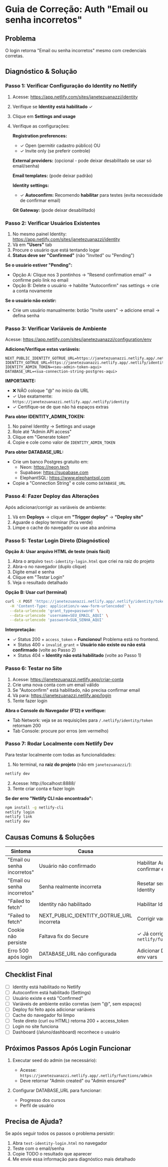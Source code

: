 # Guia de Correção: Auth "Email ou senha incorretos"

## Problema
O login retorna "Email ou senha incorretos" mesmo com credenciais corretas.

## Diagnóstico & Solução

### Passo 1: Verificar Configuração do Identity no Netlify

1. Acesse: https://app.netlify.com/sites/janetezuanazzi/identity
2. Verifique se **Identity está habilitado** ✓
3. Clique em **Settings and usage**
4. Verifique as configurações:

   **Registration preferences:**
   - ✓ Open (permitir cadastro público) OU
   - ✓ Invite only (se preferir controle)

   **External providers:** (opcional - pode deixar desabilitado se usar só email/senha)
   
   **Email templates:** (pode deixar padrão)
   
   **Identity settings:**
   - ✓ **Autoconfirm:** Recomendo **habilitar** para testes (evita necessidade de confirmar email)
   
   **Git Gateway:** (pode deixar desabilitado)

### Passo 2: Verificar Usuários Existentes

1. No mesmo painel Identity: https://app.netlify.com/sites/janetezuanazzi/identity
2. Vá em **"Users"** tab
3. Procure o usuário que está tentando logar
4. **Status deve ser "Confirmed"** (não "Invited" ou "Pending")

**Se o usuário estiver "Pending":**
- Opção A: Clique nos 3 pontinhos → "Resend confirmation email" → confirme pelo link no email
- Opção B: Delete o usuário → habilite "Autoconfirm" nas settings → crie a conta novamente

**Se o usuário não existir:**
- Crie um usuário manualmente: botão "Invite users" → adicione email → defina senha

### Passo 3: Verificar Variáveis de Ambiente

Acesse: https://app.netlify.com/sites/janetezuanazzi/configuration/env

**Adicione/Verifique estas variáveis:**

```
NEXT_PUBLIC_IDENTITY_GOTRUE_URL=https://janetezuanazzi.netlify.app/.netlify/identity
IDENTITY_GOTRUE_URL=https://janetezuanazzi.netlify.app/.netlify/identity
IDENTITY_ADMIN_TOKEN=<seu-admin-token-aqui>
DATABASE_URL=<sua-connection-string-postgres-aqui>
```

**IMPORTANTE:**
- ❌ NÃO coloque "@" no início da URL
- ✓ Use exatamente: `https://janetezuanazzi.netlify.app/.netlify/identity`
- ✓ Certifique-se de que não há espaços extras

**Para obter IDENTITY_ADMIN_TOKEN:**
1. No painel Identity → Settings and usage
2. Role até "Admin API access"
3. Clique em "Generate token"
4. Copie e cole como valor de `IDENTITY_ADMIN_TOKEN`

**Para obter DATABASE_URL:**
- Crie um banco Postgres gratuito em:
  - Neon: https://neon.tech
  - Supabase: https://supabase.com
  - ElephantSQL: https://www.elephantsql.com
- Copie a "Connection String" e cole como `DATABASE_URL`

### Passo 4: Fazer Deploy das Alterações

Após adicionar/corrigir as variáveis de ambiente:

1. Vá em **Deploys** → clique em **"Trigger deploy"** → **"Deploy site"**
2. Aguarde o deploy terminar (fica verde)
3. Limpe o cache do navegador ou use aba anônima

### Passo 5: Testar Login Direto (Diagnóstico)

**Opção A: Usar arquivo HTML de teste (mais fácil)**
1. Abra o arquivo `test-identity-login.html` que criei na raiz do projeto
2. Abra-o no navegador (duplo clique)
3. Digite email e senha
4. Clique em "Testar Login"
5. Veja o resultado detalhado

**Opção B: Usar curl (terminal)**
```bash
curl -X POST 'https://janetezuanazzi.netlify.app/.netlify/identity/token' \
  -H 'Content-Type: application/x-www-form-urlencoded' \
  --data-urlencode 'grant_type=password' \
  --data-urlencode 'username=SEU_EMAIL_AQUI' \
  --data-urlencode 'password=SUA_SENHA_AQUI'
```

**Interpretação:**
- ✓ Status 200 + `access_token` = **Funcionou!** Problema está no frontend.
- ✗ Status 400 + `invalid_grant` = **Usuário não existe ou não está confirmado** (volte ao Passo 2)
- ✗ Status 404 = **Identity não está habilitado** (volte ao Passo 1)

### Passo 6: Testar no Site

1. Acesse: https://janetezuanazzi.netlify.app/criar-conta
2. Crie uma nova conta com um email válido
3. Se "Autoconfirm" está habilitado, não precisa confirmar email
4. Vá para: https://janetezuanazzi.netlify.app/login
5. Tente fazer login

**Abra o Console do Navegador (F12) e verifique:**
- Tab Network: veja se as requisições para `/.netlify/identity/token` retornam 200
- Tab Console: procure por erros (em vermelho)

### Passo 7: Rodar Localmente com Netlify Dev

Para testar localmente com todas as funcionalidades:

1. No terminal, na **raiz do projeto** (não em `janetezuanazzi/`):
```bash
netlify dev
```

2. Acesse: http://localhost:8888/
3. Tente criar conta e fazer login

**Se der erro "Netlify CLI não encontrado":**
```bash
npm install -g netlify-cli
netlify login
netlify link
netlify dev
```

## Causas Comuns & Soluções

| Sintoma | Causa | Solução |
|---------|-------|---------|
| "Email ou senha incorretos" | Usuário não confirmado | Habilitar Autoconfirm ou confirmar email manualmente |
| "Email ou senha incorretos" | Senha realmente incorreta | Resetar senha pelo painel Identity |
| "Failed to fetch" | Identity não habilitado | Habilitar Identity no Netlify |
| "Failed to fetch" | NEXT_PUBLIC_IDENTITY_GOTRUE_URL incorreta | Corrigir variável de ambiente |
| Cookie não persiste | Faltava fix do Secure | ✓ Já corrigido em `netlify/functions/session.ts` |
| Erro 500 após login | DATABASE_URL não configurada | Adicionar DATABASE_URL nas env vars |

## Checklist Final

- [ ] Identity está habilitado no Netlify
- [ ] Autoconfirm está habilitado (Settings)
- [ ] Usuário existe e está "Confirmed"
- [ ] Variáveis de ambiente estão corretas (sem "@", sem espaços)
- [ ] Deploy foi feito após adicionar variáveis
- [ ] Cache do navegador foi limpo
- [ ] Teste direto (curl ou HTML) retorna 200 + access_token
- [ ] Login no site funciona
- [ ] Dashboard (/aluno/dashboard) reconhece o usuário

## Próximos Passos Após Login Funcionar

1. Executar seed do admin (se necessário):
   - Acesse: `https://janetezuanazzi.netlify.app/.netlify/functions/admin`
   - Deve retornar "Admin created" ou "Admin ensured"

2. Configurar DATABASE_URL para funcionar:
   - Progresso dos cursos
   - Perfil de usuário

## Precisa de Ajuda?

Se após seguir todos os passos o problema persistir:
1. Abra `test-identity-login.html` no navegador
2. Teste com o email/senha
3. Copie TODO o resultado que aparecer
4. Me envie essa informação para diagnóstico mais detalhado

